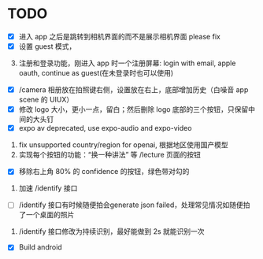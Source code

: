 # TODO

-[x] 进入 app 之后是跳转到相机界面的而不是展示相机界面 please fix
-[x] 设置 guest 模式，
3. 注册和登录功能，刚进入 app 时一个注册屏幕: login with email, apple oauth, continue as guest(在未登录时也可以使用)
-[x] /camera 相册放在拍照键右侧，设置放在右上，底部增加历史（白噪音 app scene 的 UIUX）
-[x] 修改 logo 大小，更小一点，留白；然后删除 logo 底部的三个按钮，只保留中间的大头钉
-[x] expo av deprecated, use expo-audio and expo-video
1. fix unsupported country/region for openai, 根据地区使用国产模型
2. 实现每个按钮的功能：“换一种讲法” 等 /lecture 页面的按钮
-[x] 移除右上角 80% 的 confidence 的按钮，绿色带对勾的
1.  加速 /identify 接口
-[ ] /identify 接口有时候随便拍会generate json failed，处理常见情况如随便拍了一个桌面的照片
1.  /identify 接口修改为持续识别，最好能做到 2s 就能识别一次
-[x] Build android